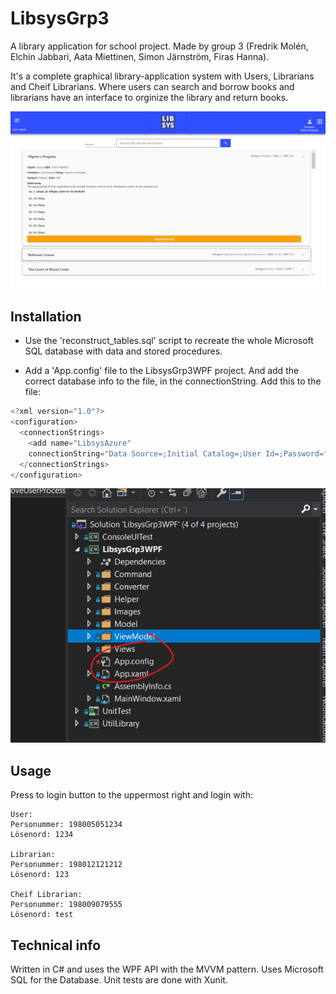 # LibsysGrp3
A library application for school project. Made by group 3 (Fredrik Molén, Elchin Jabbari, Aata Miettinen, Simon Järnström, Firas Hanna).

It's a complete graphical library-application system with Users, Librarians and Cheif Librarians. Where users can search and borrow books and librarians have an interface to orginize the library and return books. 

![Screenshot](https://github.com/mol1987/LibsysGrp3/blob/master/Database/LibsysGrp3WPF.png)
## Installation

* Use the 'reconstruct_tables.sql' script to recreate the whole Microsoft SQL database with data and stored procedures.


* Add a 'App.config' file to the LibsysGrp3WPF project. And add the correct database info to the file, in the connectionString. Add this to the file: 

```C#
<?xml version="1.0"?>
<configuration>
  <connectionStrings>
    <add name="LibsysAzure"
    connectionString="Data Source=;Initial Catalog=;User Id=;Password="/>
  </connectionStrings>
</configuration>
```
![App.config](https://github.com/mol1987/LibsysGrp3/blob/master/Database/Appconfig-how.png)
## Usage
Press to login button to the uppermost right and login with:
```
User:
Personummer: 198005051234
Lösenord: 1234

Librarian:
Personummer: 198012121212
Lösenord: 123

Cheif Librarian:
Personummer: 198009079555
Lösenord: test
```

## Technical info

Written in C# and uses the WPF API with the MVVM pattern.
Uses Microsoft SQL for the Database.
Unit tests are done with Xunit.
